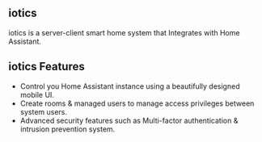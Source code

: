 ## iotics

iotics is a server-client smart home system that Integrates with Home Assistant. 

## iotics Features

- Control you Home Assistant instance using a beautifully designed mobile UI.
- Create rooms & managed users to manage access privileges between system users.
- Advanced security features such as Multi-factor authentication & intrusion prevention system.



